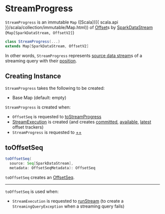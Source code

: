 # StreamProgress

`StreamProgress` is an immutable `Map` ([Scala]({{ scala.api }}/scala/collection/immutable/Map.html)) of [Offset](Offset.md)s by [SparkDataStream](SparkDataStream.md) (`Map[SparkDataStream, OffsetV2]`)

```scala
class StreamProgress(...)
extends Map[SparkDataStream, OffsetV2]
```

In other words, `StreamProgress` represents [source data stream](SparkDataStream.md)s of a streaming query with their [position](Offset.md).

## Creating Instance

`StreamProgress` takes the following to be created:

* <span id="baseMap"> Base Map (default: empty)

`StreamProgress` is created when:

* `OffsetSeq` is requested to [toStreamProgress](OffsetSeq.md#toStreamProgress)
* [StreamExecution](StreamExecution.md) is created (and creates [committed](StreamExecution.md#committedOffsets), [available](StreamExecution.md#availableOffsets), [latest](StreamExecution.md#latestOffsets) offset trackers)
* `StreamProgress` is requested to [++](#concat)

## <span id="toOffsetSeq"> toOffsetSeq

```scala
toOffsetSeq(
  source: Seq[SparkDataStream],
  metadata: OffsetSeqMetadata): OffsetSeq
```

`toOffsetSeq` creates an [OffsetSeq](OffsetSeq.md).

---

`toOffsetSeq` is used when:

* `StreamExecution` is requested to [runStream](StreamExecution.md#runStream) (to create a `StreamingQueryException` when a streaming query fails)
